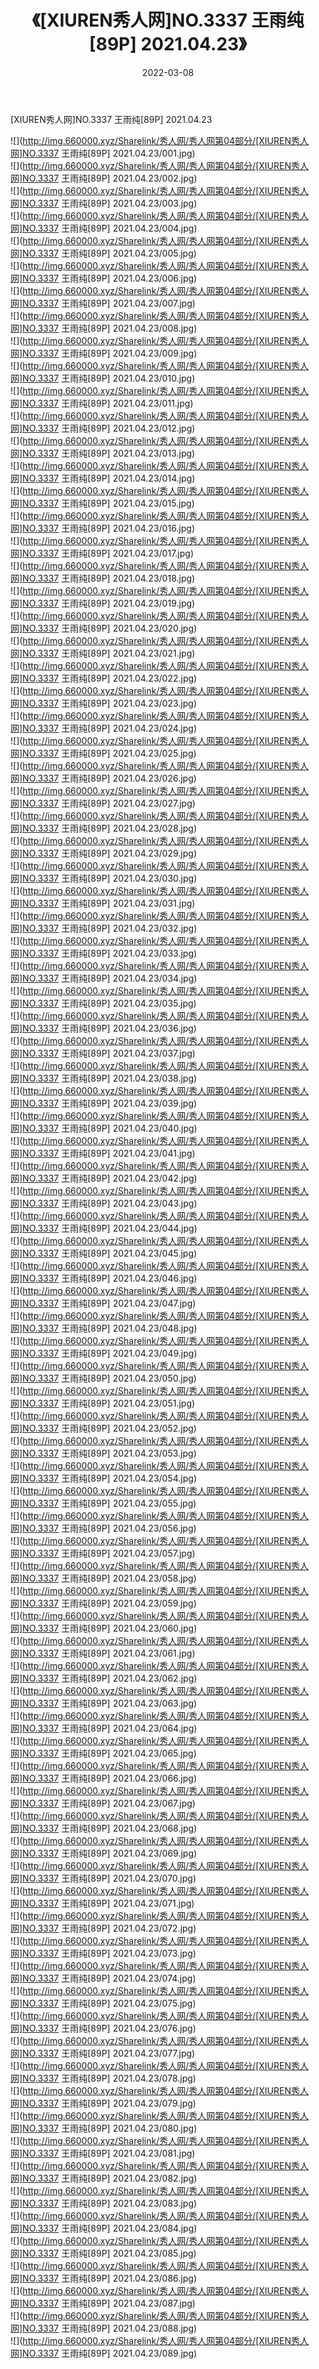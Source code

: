 ﻿---
layout: post
title:  《[XIUREN秀人网]NO.3337 王雨纯[89P] 2021.04.23》
date:   2022-03-08
img: http://img.660000.xyz/Sharelink/秀人网/秀人网第04部分/[XIUREN秀人网]NO.3337 王雨纯[89P] 2021.04.23/000.jpg
categories: [美女, 清纯, 唯美]
---

[XIUREN秀人网]NO.3337 王雨纯[89P] 2021.04.23

 ![](http://img.660000.xyz/Sharelink/秀人网/秀人网第04部分/[XIUREN秀人网]NO.3337 王雨纯[89P] 2021.04.23/001.jpg) <br>![](http://img.660000.xyz/Sharelink/秀人网/秀人网第04部分/[XIUREN秀人网]NO.3337 王雨纯[89P] 2021.04.23/002.jpg) <br>![](http://img.660000.xyz/Sharelink/秀人网/秀人网第04部分/[XIUREN秀人网]NO.3337 王雨纯[89P] 2021.04.23/003.jpg) <br>![](http://img.660000.xyz/Sharelink/秀人网/秀人网第04部分/[XIUREN秀人网]NO.3337 王雨纯[89P] 2021.04.23/004.jpg) <br>![](http://img.660000.xyz/Sharelink/秀人网/秀人网第04部分/[XIUREN秀人网]NO.3337 王雨纯[89P] 2021.04.23/005.jpg) <br>![](http://img.660000.xyz/Sharelink/秀人网/秀人网第04部分/[XIUREN秀人网]NO.3337 王雨纯[89P] 2021.04.23/006.jpg) <br>![](http://img.660000.xyz/Sharelink/秀人网/秀人网第04部分/[XIUREN秀人网]NO.3337 王雨纯[89P] 2021.04.23/007.jpg) <br>![](http://img.660000.xyz/Sharelink/秀人网/秀人网第04部分/[XIUREN秀人网]NO.3337 王雨纯[89P] 2021.04.23/008.jpg) <br>![](http://img.660000.xyz/Sharelink/秀人网/秀人网第04部分/[XIUREN秀人网]NO.3337 王雨纯[89P] 2021.04.23/009.jpg) <br>![](http://img.660000.xyz/Sharelink/秀人网/秀人网第04部分/[XIUREN秀人网]NO.3337 王雨纯[89P] 2021.04.23/010.jpg) <br>![](http://img.660000.xyz/Sharelink/秀人网/秀人网第04部分/[XIUREN秀人网]NO.3337 王雨纯[89P] 2021.04.23/011.jpg) <br>![](http://img.660000.xyz/Sharelink/秀人网/秀人网第04部分/[XIUREN秀人网]NO.3337 王雨纯[89P] 2021.04.23/012.jpg) <br>![](http://img.660000.xyz/Sharelink/秀人网/秀人网第04部分/[XIUREN秀人网]NO.3337 王雨纯[89P] 2021.04.23/013.jpg) <br>![](http://img.660000.xyz/Sharelink/秀人网/秀人网第04部分/[XIUREN秀人网]NO.3337 王雨纯[89P] 2021.04.23/014.jpg) <br>![](http://img.660000.xyz/Sharelink/秀人网/秀人网第04部分/[XIUREN秀人网]NO.3337 王雨纯[89P] 2021.04.23/015.jpg) <br>![](http://img.660000.xyz/Sharelink/秀人网/秀人网第04部分/[XIUREN秀人网]NO.3337 王雨纯[89P] 2021.04.23/016.jpg) <br>![](http://img.660000.xyz/Sharelink/秀人网/秀人网第04部分/[XIUREN秀人网]NO.3337 王雨纯[89P] 2021.04.23/017.jpg) <br>![](http://img.660000.xyz/Sharelink/秀人网/秀人网第04部分/[XIUREN秀人网]NO.3337 王雨纯[89P] 2021.04.23/018.jpg) <br>![](http://img.660000.xyz/Sharelink/秀人网/秀人网第04部分/[XIUREN秀人网]NO.3337 王雨纯[89P] 2021.04.23/019.jpg) <br>![](http://img.660000.xyz/Sharelink/秀人网/秀人网第04部分/[XIUREN秀人网]NO.3337 王雨纯[89P] 2021.04.23/020.jpg) <br>![](http://img.660000.xyz/Sharelink/秀人网/秀人网第04部分/[XIUREN秀人网]NO.3337 王雨纯[89P] 2021.04.23/021.jpg) <br>![](http://img.660000.xyz/Sharelink/秀人网/秀人网第04部分/[XIUREN秀人网]NO.3337 王雨纯[89P] 2021.04.23/022.jpg) <br>![](http://img.660000.xyz/Sharelink/秀人网/秀人网第04部分/[XIUREN秀人网]NO.3337 王雨纯[89P] 2021.04.23/023.jpg) <br>![](http://img.660000.xyz/Sharelink/秀人网/秀人网第04部分/[XIUREN秀人网]NO.3337 王雨纯[89P] 2021.04.23/024.jpg) <br>![](http://img.660000.xyz/Sharelink/秀人网/秀人网第04部分/[XIUREN秀人网]NO.3337 王雨纯[89P] 2021.04.23/025.jpg) <br>![](http://img.660000.xyz/Sharelink/秀人网/秀人网第04部分/[XIUREN秀人网]NO.3337 王雨纯[89P] 2021.04.23/026.jpg) <br>![](http://img.660000.xyz/Sharelink/秀人网/秀人网第04部分/[XIUREN秀人网]NO.3337 王雨纯[89P] 2021.04.23/027.jpg) <br>![](http://img.660000.xyz/Sharelink/秀人网/秀人网第04部分/[XIUREN秀人网]NO.3337 王雨纯[89P] 2021.04.23/028.jpg) <br>![](http://img.660000.xyz/Sharelink/秀人网/秀人网第04部分/[XIUREN秀人网]NO.3337 王雨纯[89P] 2021.04.23/029.jpg) <br>![](http://img.660000.xyz/Sharelink/秀人网/秀人网第04部分/[XIUREN秀人网]NO.3337 王雨纯[89P] 2021.04.23/030.jpg) <br>![](http://img.660000.xyz/Sharelink/秀人网/秀人网第04部分/[XIUREN秀人网]NO.3337 王雨纯[89P] 2021.04.23/031.jpg) <br>![](http://img.660000.xyz/Sharelink/秀人网/秀人网第04部分/[XIUREN秀人网]NO.3337 王雨纯[89P] 2021.04.23/032.jpg) <br>![](http://img.660000.xyz/Sharelink/秀人网/秀人网第04部分/[XIUREN秀人网]NO.3337 王雨纯[89P] 2021.04.23/033.jpg) <br>![](http://img.660000.xyz/Sharelink/秀人网/秀人网第04部分/[XIUREN秀人网]NO.3337 王雨纯[89P] 2021.04.23/034.jpg) <br>![](http://img.660000.xyz/Sharelink/秀人网/秀人网第04部分/[XIUREN秀人网]NO.3337 王雨纯[89P] 2021.04.23/035.jpg) <br>![](http://img.660000.xyz/Sharelink/秀人网/秀人网第04部分/[XIUREN秀人网]NO.3337 王雨纯[89P] 2021.04.23/036.jpg) <br>![](http://img.660000.xyz/Sharelink/秀人网/秀人网第04部分/[XIUREN秀人网]NO.3337 王雨纯[89P] 2021.04.23/037.jpg) <br>![](http://img.660000.xyz/Sharelink/秀人网/秀人网第04部分/[XIUREN秀人网]NO.3337 王雨纯[89P] 2021.04.23/038.jpg) <br>![](http://img.660000.xyz/Sharelink/秀人网/秀人网第04部分/[XIUREN秀人网]NO.3337 王雨纯[89P] 2021.04.23/039.jpg) <br>![](http://img.660000.xyz/Sharelink/秀人网/秀人网第04部分/[XIUREN秀人网]NO.3337 王雨纯[89P] 2021.04.23/040.jpg) <br>![](http://img.660000.xyz/Sharelink/秀人网/秀人网第04部分/[XIUREN秀人网]NO.3337 王雨纯[89P] 2021.04.23/041.jpg) <br>![](http://img.660000.xyz/Sharelink/秀人网/秀人网第04部分/[XIUREN秀人网]NO.3337 王雨纯[89P] 2021.04.23/042.jpg) <br>![](http://img.660000.xyz/Sharelink/秀人网/秀人网第04部分/[XIUREN秀人网]NO.3337 王雨纯[89P] 2021.04.23/043.jpg) <br>![](http://img.660000.xyz/Sharelink/秀人网/秀人网第04部分/[XIUREN秀人网]NO.3337 王雨纯[89P] 2021.04.23/044.jpg) <br>![](http://img.660000.xyz/Sharelink/秀人网/秀人网第04部分/[XIUREN秀人网]NO.3337 王雨纯[89P] 2021.04.23/045.jpg) <br>![](http://img.660000.xyz/Sharelink/秀人网/秀人网第04部分/[XIUREN秀人网]NO.3337 王雨纯[89P] 2021.04.23/046.jpg) <br>![](http://img.660000.xyz/Sharelink/秀人网/秀人网第04部分/[XIUREN秀人网]NO.3337 王雨纯[89P] 2021.04.23/047.jpg) <br>![](http://img.660000.xyz/Sharelink/秀人网/秀人网第04部分/[XIUREN秀人网]NO.3337 王雨纯[89P] 2021.04.23/048.jpg) <br>![](http://img.660000.xyz/Sharelink/秀人网/秀人网第04部分/[XIUREN秀人网]NO.3337 王雨纯[89P] 2021.04.23/049.jpg) <br>![](http://img.660000.xyz/Sharelink/秀人网/秀人网第04部分/[XIUREN秀人网]NO.3337 王雨纯[89P] 2021.04.23/050.jpg) <br>![](http://img.660000.xyz/Sharelink/秀人网/秀人网第04部分/[XIUREN秀人网]NO.3337 王雨纯[89P] 2021.04.23/051.jpg) <br>![](http://img.660000.xyz/Sharelink/秀人网/秀人网第04部分/[XIUREN秀人网]NO.3337 王雨纯[89P] 2021.04.23/052.jpg) <br>![](http://img.660000.xyz/Sharelink/秀人网/秀人网第04部分/[XIUREN秀人网]NO.3337 王雨纯[89P] 2021.04.23/053.jpg) <br>![](http://img.660000.xyz/Sharelink/秀人网/秀人网第04部分/[XIUREN秀人网]NO.3337 王雨纯[89P] 2021.04.23/054.jpg) <br>![](http://img.660000.xyz/Sharelink/秀人网/秀人网第04部分/[XIUREN秀人网]NO.3337 王雨纯[89P] 2021.04.23/055.jpg) <br>![](http://img.660000.xyz/Sharelink/秀人网/秀人网第04部分/[XIUREN秀人网]NO.3337 王雨纯[89P] 2021.04.23/056.jpg) <br>![](http://img.660000.xyz/Sharelink/秀人网/秀人网第04部分/[XIUREN秀人网]NO.3337 王雨纯[89P] 2021.04.23/057.jpg) <br>![](http://img.660000.xyz/Sharelink/秀人网/秀人网第04部分/[XIUREN秀人网]NO.3337 王雨纯[89P] 2021.04.23/058.jpg) <br>![](http://img.660000.xyz/Sharelink/秀人网/秀人网第04部分/[XIUREN秀人网]NO.3337 王雨纯[89P] 2021.04.23/059.jpg) <br>![](http://img.660000.xyz/Sharelink/秀人网/秀人网第04部分/[XIUREN秀人网]NO.3337 王雨纯[89P] 2021.04.23/060.jpg) <br>![](http://img.660000.xyz/Sharelink/秀人网/秀人网第04部分/[XIUREN秀人网]NO.3337 王雨纯[89P] 2021.04.23/061.jpg) <br>![](http://img.660000.xyz/Sharelink/秀人网/秀人网第04部分/[XIUREN秀人网]NO.3337 王雨纯[89P] 2021.04.23/062.jpg) <br>![](http://img.660000.xyz/Sharelink/秀人网/秀人网第04部分/[XIUREN秀人网]NO.3337 王雨纯[89P] 2021.04.23/063.jpg) <br>![](http://img.660000.xyz/Sharelink/秀人网/秀人网第04部分/[XIUREN秀人网]NO.3337 王雨纯[89P] 2021.04.23/064.jpg) <br>![](http://img.660000.xyz/Sharelink/秀人网/秀人网第04部分/[XIUREN秀人网]NO.3337 王雨纯[89P] 2021.04.23/065.jpg) <br>![](http://img.660000.xyz/Sharelink/秀人网/秀人网第04部分/[XIUREN秀人网]NO.3337 王雨纯[89P] 2021.04.23/066.jpg) <br>![](http://img.660000.xyz/Sharelink/秀人网/秀人网第04部分/[XIUREN秀人网]NO.3337 王雨纯[89P] 2021.04.23/067.jpg) <br>![](http://img.660000.xyz/Sharelink/秀人网/秀人网第04部分/[XIUREN秀人网]NO.3337 王雨纯[89P] 2021.04.23/068.jpg) <br>![](http://img.660000.xyz/Sharelink/秀人网/秀人网第04部分/[XIUREN秀人网]NO.3337 王雨纯[89P] 2021.04.23/069.jpg) <br>![](http://img.660000.xyz/Sharelink/秀人网/秀人网第04部分/[XIUREN秀人网]NO.3337 王雨纯[89P] 2021.04.23/070.jpg) <br>![](http://img.660000.xyz/Sharelink/秀人网/秀人网第04部分/[XIUREN秀人网]NO.3337 王雨纯[89P] 2021.04.23/071.jpg) <br>![](http://img.660000.xyz/Sharelink/秀人网/秀人网第04部分/[XIUREN秀人网]NO.3337 王雨纯[89P] 2021.04.23/072.jpg) <br>![](http://img.660000.xyz/Sharelink/秀人网/秀人网第04部分/[XIUREN秀人网]NO.3337 王雨纯[89P] 2021.04.23/073.jpg) <br>![](http://img.660000.xyz/Sharelink/秀人网/秀人网第04部分/[XIUREN秀人网]NO.3337 王雨纯[89P] 2021.04.23/074.jpg) <br>![](http://img.660000.xyz/Sharelink/秀人网/秀人网第04部分/[XIUREN秀人网]NO.3337 王雨纯[89P] 2021.04.23/075.jpg) <br>![](http://img.660000.xyz/Sharelink/秀人网/秀人网第04部分/[XIUREN秀人网]NO.3337 王雨纯[89P] 2021.04.23/076.jpg) <br>![](http://img.660000.xyz/Sharelink/秀人网/秀人网第04部分/[XIUREN秀人网]NO.3337 王雨纯[89P] 2021.04.23/077.jpg) <br>![](http://img.660000.xyz/Sharelink/秀人网/秀人网第04部分/[XIUREN秀人网]NO.3337 王雨纯[89P] 2021.04.23/078.jpg) <br>![](http://img.660000.xyz/Sharelink/秀人网/秀人网第04部分/[XIUREN秀人网]NO.3337 王雨纯[89P] 2021.04.23/079.jpg) <br>![](http://img.660000.xyz/Sharelink/秀人网/秀人网第04部分/[XIUREN秀人网]NO.3337 王雨纯[89P] 2021.04.23/080.jpg) <br>![](http://img.660000.xyz/Sharelink/秀人网/秀人网第04部分/[XIUREN秀人网]NO.3337 王雨纯[89P] 2021.04.23/081.jpg) <br>![](http://img.660000.xyz/Sharelink/秀人网/秀人网第04部分/[XIUREN秀人网]NO.3337 王雨纯[89P] 2021.04.23/082.jpg) <br>![](http://img.660000.xyz/Sharelink/秀人网/秀人网第04部分/[XIUREN秀人网]NO.3337 王雨纯[89P] 2021.04.23/083.jpg) <br>![](http://img.660000.xyz/Sharelink/秀人网/秀人网第04部分/[XIUREN秀人网]NO.3337 王雨纯[89P] 2021.04.23/084.jpg) <br>![](http://img.660000.xyz/Sharelink/秀人网/秀人网第04部分/[XIUREN秀人网]NO.3337 王雨纯[89P] 2021.04.23/085.jpg) <br>![](http://img.660000.xyz/Sharelink/秀人网/秀人网第04部分/[XIUREN秀人网]NO.3337 王雨纯[89P] 2021.04.23/086.jpg) <br>![](http://img.660000.xyz/Sharelink/秀人网/秀人网第04部分/[XIUREN秀人网]NO.3337 王雨纯[89P] 2021.04.23/087.jpg) <br>![](http://img.660000.xyz/Sharelink/秀人网/秀人网第04部分/[XIUREN秀人网]NO.3337 王雨纯[89P] 2021.04.23/088.jpg) <br>![](http://img.660000.xyz/Sharelink/秀人网/秀人网第04部分/[XIUREN秀人网]NO.3337 王雨纯[89P] 2021.04.23/089.jpg) <br>